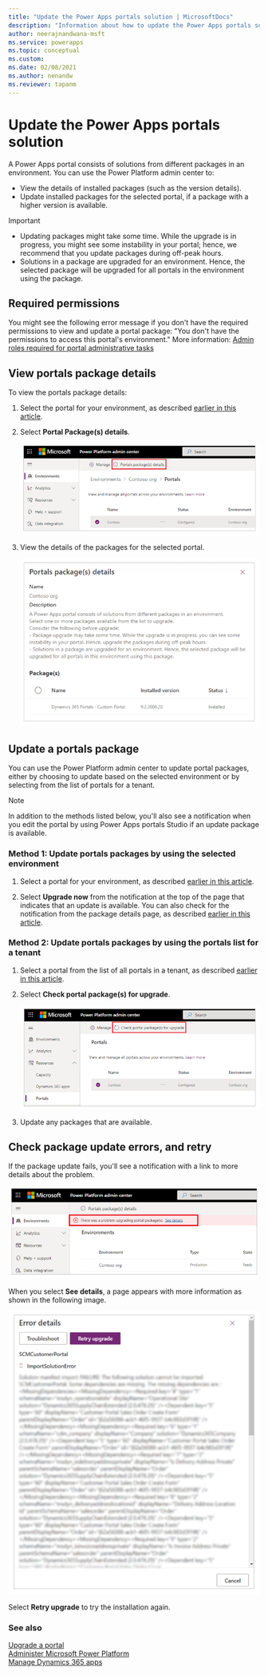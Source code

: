 ```yaml
---
title: "Update the Power Apps portals solution | MicrosoftDocs"
description: "Information about how to update the Power Apps portals solution."
author: neerajnandwana-msft
ms.service: powerapps
ms.topic: conceptual
ms.custom: 
ms.date: 02/08/2021
ms.author: nenandw
ms.reviewer: tapanm
---
```


# Update the Power Apps portals solution

A Power Apps portal consists of solutions from different packages in an environment. You can use the Power Platform admin center to:

- View the details of installed packages (such as the version details).
- Update installed packages for the selected portal, if a package with a higher version is available.

> [!IMPORTANT]
> - Updating packages might take some time. While the upgrade is in progress, you might see some instability in your portal; hence, we recommend that you update packages during off-peak hours.
> - Solutions in a package are upgraded for an environment. Hence, the selected package will be upgraded for all portals in the environment using the package.

## Required permissions

You might see the following error message if you don't have the required permissions to view and update a portal package: "You don't have the permissions to access this portal's environment." More information: [Admin roles required for portal administrative tasks](portal-admin-roles.md)

## View portals package details

To view the portals package details:

1. Select the portal for your environment, as described [earlier in this article](#manage-all-portals-for-an-environment).

1. Select **Portal Package(s) details**.

    ![Details of portal's packages](media/power-platform-admin-center/portal-package-details.png "Details of portal's packages")

1. View the details of the packages for the selected portal.

    ![Details of portal's packages such as name, version, and installation status](media/power-platform-admin-center/portal-package-details-info.png "Details of portal's packages such as name, version, and installation status")

## Update a portals package

You can use the Power Platform admin center to update portal packages, either by choosing to update based on the selected environment or by selecting from the list of portals for a tenant.

> [!NOTE]
> In addition to the methods listed below, you'll also see a notification when you edit the portal by using Power Apps portals Studio if an update package is available.

### Method 1: Update portals packages by using the selected environment

1. Select a portal for your environment, as described [earlier in this article](#manage-all-portals-for-an-environment).

1. Select **Upgrade now** from the notification at the top of the page that indicates that an update is available. You can also check for the notification from the package details page, as described [earlier in this article](#view-portals-package-details).

### Method 2: Update portals packages by using the portals list for a tenant

1. Select a portal from the list of all portals in a tenant, as described [earlier in this article](#manage-all-portals-for-a-tenant).

1. Select **Check portal package(s) for upgrade**.

    ![Check portal packages for upgrade](media/power-platform-admin-center/check-upgrades.png "Check portal packages for upgrade")

1. Update any packages that are available.

## Check package update errors, and retry

If the package update fails, you'll see a notification with a link to more details about the problem.

![Notification of package update errors](media/power-platform-admin-center/upgrade-error.png "Notification of package update errors")

When you select **See details**, a page appears with more information as shown in the following image.

![Page showing the details of the update error](media/power-platform-admin-center/error-example.png "Page showing the details of the update error")

Select **Retry upgrade** to try the installation again.

### See also

[Upgrade a portal](upgrade-portal.md) <br>
[Administer Microsoft Power Platform](/power-platform/admin/admin-documentation) <br>
[Manage Dynamics 365 apps](/power-platform/admin/manage-apps)
